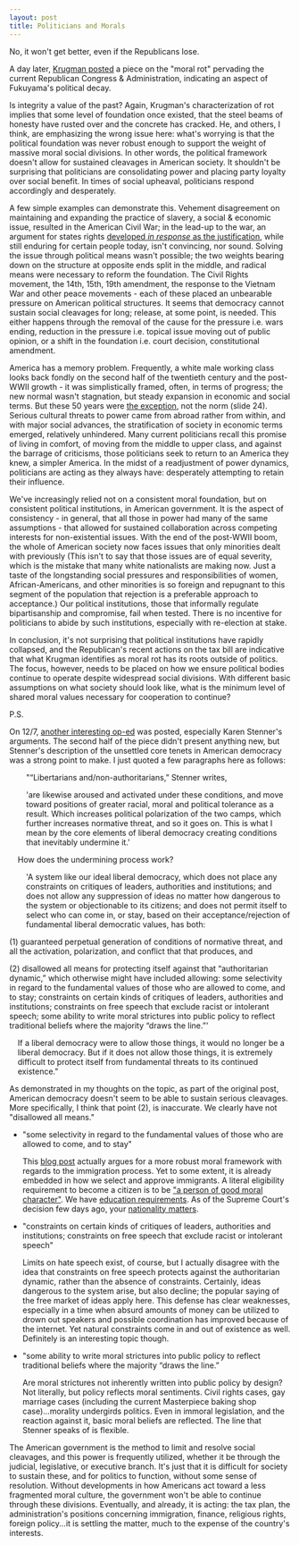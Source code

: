 ```yaml
---
layout: post
title: Politicians and Morals
---
```


No, it won't get better, even if the Republicans lose. <!--excerpt-->

A day later, [Krugman posted](https://www.nytimes.com/2017/11/30/opinion/republican-tax-lies-fed.html) a piece on the "moral rot" pervading the current Republican Congress & Administration, indicating an aspect of Fukuyama's political decay.

Is integrity a value of the past? Again, Krugman's characterization of rot implies that some level of foundation once existed, that the steel beams of honesty have rusted over and the concrete has cracked. He, and others, I think, are emphasizing the wrong issue here: what's worrying is that the political foundation was never robust enough to support the weight of massive moral social divisions. In other words, the political framework doesn't allow for sustained cleavages in American society. It shouldn't be surprising that politicians are consolidating power and placing party loyalty over social benefit. In times of social upheaval, politicians respond accordingly and desperately.

A few simple examples can demonstrate this. Vehement disagreement on maintaining and expanding the practice of slavery, a social & economic issue, resulted in the American Civil War; in the lead-up to the war, an argument for states rights [developed *in response* as the justification](https://www.youtube.com/watch?v=xGQeEKeBkZ8), while still enduring for certain people today, isn't convincing, nor sound. Solving the issue through political means wasn't possible; the two weights bearing down on the structure at opposite ends split in the middle, and radical means were necessary to reform the foundation. The Civil Rights movement, the 14th, 15th, 19th amendment, the response to the Vietnam War and other peace movements - each of these placed an unbearable pressure on American political structures. It seems that democracy cannot sustain social cleavages for long; release, at some point, is needed. This either happens through the removal of the cause for the pressure i.e. wars ending, reduction in the pressure i.e. topical issue moving out of public opinion, or a shift in the foundation i.e. court decision, constitutional amendment.

America has a memory problem. Frequently, a white male working class looks back fondly on the second half of the twentieth century and the post-WWII growth - it was simplistically framed, often, in terms of progress; the new normal wasn't stagnation, but steady expansion in economic and social terms. But these 50 years were [the exception](http://piketty.pse.ens.fr/files/Piketty2014Capital21c.pdf), not the norm (slide 24). Serious cultural threats to power came from abroad rather from within, and with major social advances, the stratification of society in economic terms emerged, relatively unhindered. Many current politicians recall this promise of living in comfort, of moving from the middle to upper class, and against the barrage of criticisms, those politicians seek to return to an America they knew, a simpler America. In the midst of a readjustment of power dynamics, politicians are acting as they always have: desperately attempting to retain their influence.

We've increasingly relied not on a consistent moral foundation, but on consistent political institutions, in American government. It is the aspect of consistency - in general, that all those in power had many of the same assumptions - that allowed for sustained collaboration across competing interests for non-existential issues. With the end of the post-WWII boom, the whole of American society now faces issues that only minorities dealt with previously (This isn't to say that those issues are of equal severity, which is the mistake that many white nationalists are making now. Just a taste of the longstanding social pressures and responsibilities of women, African-Americans, and other minorities is so foreign and repugnant to this segment of the population that rejection is a preferable approach to acceptance.) Our political institutions, those that informally regulate bipartisanship and compromise, fail when tested. There is no incentive for politicians to abide by such institutions, especially with re-election at stake.

In conclusion, it's not surprising that political institutions have rapidly collapsed, and the Republican's recent actions on the tax bill are indicative that what Krugman identifies as moral rot has its roots outside of politics. The focus, however, needs to be placed on how we ensure political bodies continue to operate despite widespread social divisions. With different basic assumptions on what society should look like, what is the minimum level of shared moral values necessary for cooperation to continue?

P.S.

On 12/7, [another interesting op-ed](https://www.nytimes.com/2017/12/07/opinion/liberals-conservatives-trump.html?action=click&pgtype=Homepage&clickSource=story-heading&module=opinion-c-col-left-region&region=opinion-c-col-left-region&WT.nav=opinion-c-col-left-region) was posted, especially Karen Stenner's arguments. The second half of the piece didn't present anything new, but Stenner's description of the unsettled core tenets in American democracy was a strong point to make. I just quoted a few paragraphs here as follows:
<p style="padding-left: 30px;">
"“Libertarians and/non-authoritarians,” Stenner writes,</p>
<p style="padding-left: 30px;">
'are likewise aroused and activated under these conditions, and move toward positions of greater racial, moral and political tolerance as a result. Which increases political polarization of the two camps, which further increases normative threat, and so it goes on. This is what I mean by the core elements of liberal democracy creating conditions that inevitably undermine it.'</p>
<p style="padding-left: 15px;">
How does the undermining process work?</p>
<p style="padding-left: 30px;">
'A system like our ideal liberal democracy, which does not place any constraints on critiques of leaders, authorities and institutions; and does not allow any suppression of ideas no matter how dangerous to the system or objectionable to its citizens; and does not permit itself to select who can come in, or stay, based on their acceptance/rejection of fundamental liberal democratic values, has both:

(1) guaranteed perpetual generation of conditions of normative threat, and all the activation, polarization, and conflict that that produces, and

(2) disallowed all means for protecting itself against that “authoritarian dynamic,” which otherwise might have included allowing: some selectivity in regard to the fundamental values of those who are allowed to come, and to stay; constraints on certain kinds of critiques of leaders, authorities and institutions; constraints on free speech that exclude racist or intolerant speech; some ability to write moral strictures into public policy to reflect traditional beliefs where the majority “draws the line.”'</p>
<p style="padding-left: 15px;">
If a liberal democracy were to allow those things, it would no longer be a liberal democracy. But if it does not allow those things, it is extremely difficult to protect itself from fundamental threats to its continued existence."</p>

As demonstrated in my thoughts on the topic, as part of the original post, American democracy doesn't seem to be able to sustain serious cleavages. More specifically, I think that point (2), is inaccurate. We clearly have not "disallowed all means." 
<ul>
<li>"some selectivity in regard to the fundamental values of those who are allowed to come, and to stay"
  
This [blog post](https://www.skepticink.com/tippling/2014/10/11/moral-panics-thoughts-on-immigration/) actually argues for a more robust moral framework with regards to the immigration process. Yet to some extent, it is already embedded in how we select and approve immigrants. A literal eligibility requirement to become a citizen is to be ["a person of good moral character"](https://www.usa.gov/become-us-citizen). We have [education requirements](https://www.usa.gov/green-cards#item-34817). As of the Supreme Court's decision few days ago, your [nationality matters](https://www.nytimes.com/2017/12/04/us/politics/trump-travel-ban-supreme-court.html).
<li>"constraints on certain kinds of critiques of leaders, authorities and institutions; constraints on free speech that exclude racist or intolerant speech"
  
Limits on hate speech exist, of course, but I actually disagree with the idea that constraints on free speech protects against the authoritarian dynamic, rather than the absence of constraints. Certainly, ideas dangerous to the system arise, but also decline; the popular saying of the free market of ideas apply here. This defense has clear weaknesses, especially in a time when absurd amounts of money can be utilized to drown out speakers and possible coordination has improved because of the internet. Yet natural constraints come in and out of existence as well. Definitely is an interesting topic though.
<li>"some ability to write moral strictures into public policy to reflect traditional beliefs where the majority “draws the line.”
  
Are moral strictures not inherently written into public policy by design? Not literally, but policy reflects moral sentiments. Civil rights cases, gay marriage cases (including the current Masterpiece baking shop case)...morality undergirds politics. Even in immoral legislation, and the reaction against it, basic moral beliefs are reflected. The line that Stenner speaks of is flexible. 
  </ul>
  
  
The American government is the method to limit and resolve social cleavages, and this power is frequently utilized, whether it be through the judicial, legislative, or executive branch. It's just that it is difficult for society to sustain these, and for politics to function, without some sense of resolution. Without developments in how Americans act toward a less fragmented moral culture, the government won't be able to continue through these divisions. Eventually, and already, it is acting: the tax plan, the administration's positions concerning immigration, finance, religious rights, foreign policy...it is settling the matter, much to the expense of the country's interests.
  
